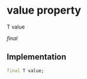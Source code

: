 


# value property






T value
  
_final_






## Implementation

```dart
final T value;


```







